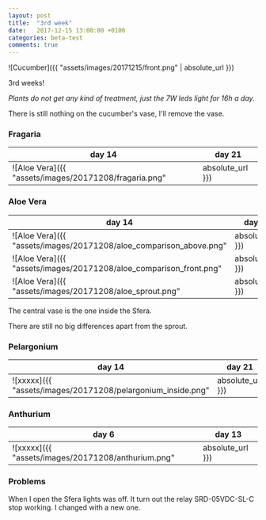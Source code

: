 ```yaml
---
layout: post
title:  "3rd week"
date:   2017-12-15 13:00:00 +0100
categories: beta-test
comments: true
---
```


![Cucumber]({{ "assets/images/20171215/front.png" | absolute_url }})


3rd weeks!

*Plants do not get any kind of treatment, just the 7W leds light for 16h a day.*

There is still nothing on the cucumber's vase, I'll remove the vase.



### Fragaria


| day 14 | day 21 |
| ------- | ----- |
| ![Aloe Vera]({{ "assets/images/20171208/fragaria.png" | absolute_url }}) | ![Fragaria]({{ "assets/images/20171215/fragaria.png" | absolute_url }}) |


### Aloe Vera

| day 14 | day 21 |
| ------- | ----- |
| ![Aloe Vera]({{ "assets/images/20171208/aloe_comparison_above.png" | absolute_url }}) | ![Aloe Vera]({{ "assets/images/20171215/aloe_comparison_above.png" | absolute_url }}) |
| ![Aloe Vera]({{ "assets/images/20171208/aloe_comparison_front.png" | absolute_url }}) | ![Aloe Vera]({{ "assets/images/20171215/aloe_comparison_front.png" | absolute_url }}) |
| ![Aloe Vera]({{ "assets/images/20171208/aloe_sprout.png" | absolute_url }}) | ![Aloe Vera]({{ "assets/images/20171215/aloe_sprout.png" | absolute_url }}) |

The central vase is the one inside the Sfera.

There are still no big differences apart from the sprout.

### Pelargonium

| day 14 | day 21 |
|--------|---------|
| ![xxxxx]({{ "assets/images/20171208/pelargonium_inside.png" | absolute_url }}) | ![xxxxx]({{ "assets/images/20171215/pelargonium_inside.png" | absolute_url }}) |


### Anthurium

| day 6 | day 13 |
|--------|---------|
| ![xxxxx]({{ "assets/images/20171208/anthurium.png" | absolute_url }}) | ![xxxxx]({{ "assets/images/20171215/anthurium.png" | absolute_url }}) |

### Problems

When I open the Sfera lights was off. It turn out the relay SRD-05VDC-SL-C stop working.
I changed with a new one.

